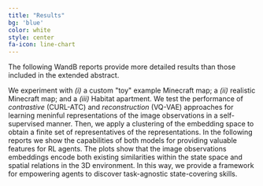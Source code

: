 ```yaml
---
title: "Results"
bg: 'blue'
color: white
style: center
fa-icon: line-chart
---
```


The following WandB reports provide more detailed results than those included in the extended abstract.

We experiment with *(i)* a custom "toy" example Minecraft map; a *(ii)* realistic Minecraft map; and a *(iii)* Habitat apartment. We test the performance of *contrastive* (CURL-ATC) and *reconstruction* (VQ-VAE) approaches for learning meninful representations of the image observations in a self-supervised manner. Then, we apply a clustering of the embedding space to obtain a finite set of representatives of the representations. In the following reports we show the capabilities of both models for providing valuable features for RL agents. The plots show that the image observations embeddings encode both existing similarities within the state space and spatial relations in the 3D environment. In this way, we provide a framework for empowering agents to discover task-agnostic state-covering skills.


